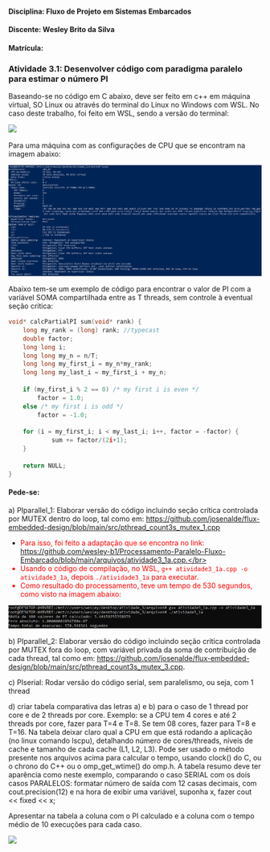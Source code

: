 #### Disciplina: Fluxo de Projeto em Sistemas Embarcados
#### Discente: Wesley Brito da Silva
#### Matrícula: 

### Atividade 3.1: Desenvolver código com paradigma paralelo para estimar o número PI

Baseando-se no código em C abaixo, deve ser feito em c++ em máquina virtual, SO Linux ou através do terminal do Linux no Windows com WSL. No caso deste trabalho, foi feito em WSL, sendo a versão do terminal:

<img src=arquivos/fotos/versão_linux_terminal.png>

Para uma máquina com as configurações de CPU que se encontram na imagem abaixo:

<img src=arquivos/fotos/especificacoes_windows_terminal.png>

Abaixo tem-se um exemplo de código para encontrar o valor de PI com a variável SOMA compartilhada entre as T threads, sem controle à eventual seção crítica:

```C
void* calcPartialPI sum(void* rank) {
    long my_rank = (long) rank; //typecast
    double factor;
    long long i;
    long long my_n = n/T;
    long long my_first_i = my_n*my_rank;
    long long my_last_i = my_first_i + my_n;

    if (my_first_i % 2 == 0) /* my first i is even */
        factor = 1.0;
    else /* my first i is odd */
        factor = -1.0;

    for (i = my_first_i; i < my_last_i; i++, factor = -factor) {
            sum += factor/(2i+1);
    }

    return NULL;
} 
```
#### Pede-se:
 a) PIparallel_1: Elaborar versão do código incluindo seção crítica controlada por MUTEX dentro do loop, tal como em: https://github.com/josenalde/flux-embedded-design/blob/main/src/pthread_count3s_mutex_1.cpp

 - <font color="red"> Para isso, foi feito a adaptação que se encontra no link: https://github.com/wesley-b1/Processamento-Paralelo-Fluxo-Embarcado/blob/main/arquivos/atividade3_1a.cpp.</br> 
 - Usando o código de compilação, no WSL, `g++ atividade3_1a.cpp -o atividade3_1a`, depois `./atividade3_1a` para executar. </br> 
 - Como resultado do processamento, teve um tempo de 530 segundos, como visto na imagem abaixo:
  <img src=arquivos/fotos/tempo_processamento_3_1a.png>
  </font>

b) PIparallel_2: Elaborar versão do código incluindo seção crítica controlada por MUTEX fora do loop, com variável privada da soma de contribuição de cada thread, tal como em: https://github.com/josenalde/flux-embedded-design/blob/main/src/pthread_count3s_mutex_3.cpp.



c) PIserial: Rodar versão do código serial, sem paralelismo, ou seja, com 1 thread

d) criar tabela comparativa das letras a) e b) para o caso de 1 thread por core e de 2 threads por core. Exemplo: se a CPU tem 4 cores e até 2 threads por core, fazer para T=4 e T=8. Se tem 08 cores, fazer para T=8 e T=16. Na tabela deixar claro qual a CPU em que está rodando a aplicação (no linux comando lscpu), detalhando número de cores/threads, níveis de cache e tamanho de cada cache (L1, L2, L3). Pode ser usado o método presente nos arquivos acima para calcular o tempo, usando clock() do C, ou o chrono do C++ ou o omp_get_wtime() do omp.h. A tabela resumo deve ter aparência como neste exemplo, comparando o caso SERIAL com os dois casos PARALELOS: formatar número de saída com 12 casas decimais, com cout.precision(12) e na hora de exibir uma variável, suponha x, fazer cout << fixed << x;

Apresentar na tabela a coluna com o PI calculado e a coluna com o tempo médio de 10 execuções para cada caso.

<img src=atividade2.png></img>
